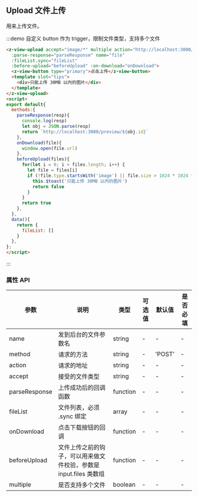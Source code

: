 ## Upload 文件上传

用来上传文件。

:::demo 自定义 button 作为 trigger，限制文件类型，支持多个文件
```html
<z-view-upload accept="image/*" multiple action="http://localhost:3000/asubmit" 
  :parse-response="parseResponse" name="file" 
  :fileList.sync="fileList"
  :before-upload="beforeUpload" :on-download="onDownload">
  <z-view-button type="primary">点击上传</z-view-button>
  <template slot="tips">
    <div>只能上传 30MB 以内的图片</div>
  </template>
</z-view-upload>
<script>
export default{
  methods:{
    parseResponse(resp){
      console.log(resp)
      let obj = JSON.parse(resp)
      return `http://localhost:3000/preview/${obj.id}`
    },
    onDownload(file){
      window.open(file.url)
    },
    beforeUpload(files){
      for(let i = 0; i < files.length; i++) {
        let file = files[i]
        if (!file.type.startsWith('image') || file.size > 1024 * 1024 * 30) {
          this.$toast('只能上传 30MB 以内的图片')
          return false
        }
      }
      return true
    },
  },
  data(){
    return {
      fileList: []
    }
  },
};
</script>
```
:::


### 属性 API

| 参数      | 说明    | 类型      | 可选值       | 默认值   | 是否必填 |
|---------- |-------- |---------- |-------------  |-------- |-------- |
| name  | 发到后台的文件参数名 | string | - | - | - |
| method | 请求的方法 | string | - | 'POST' | - |
| action | 请求的地址 | string | - | - | - |
| accept | 接受的文件类型 | string | - | - | - |
| parseResponse | 上传成功后的回调函数 | function | - | - | - |
| fileList | 文件列表，必须 .sync 绑定 | array | - | - | - |
| onDownload | 点击下载按钮的回调 | function | - | - | - |
| beforeUpload | 文件上传之前的钩子，可以用来做文件校验，参数是 input.files 类数组 | function | - | - | - |
| multiple | 是否支持多个文件 | boolean | - | - | - |
